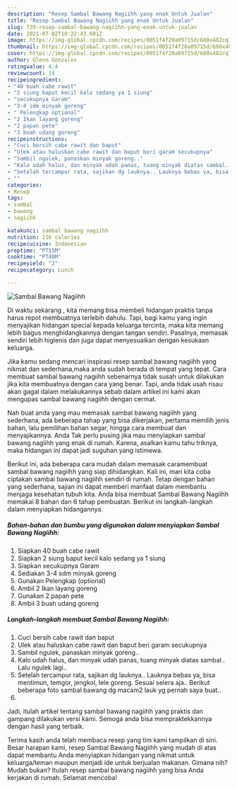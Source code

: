```yaml
---
description: "Resep Sambal Bawang Nagiihh yang enak Untuk Jualan"
title: "Resep Sambal Bawang Nagiihh yang enak Untuk Jualan"
slug: 739-resep-sambal-bawang-nagiihh-yang-enak-untuk-jualan
date: 2021-07-02T10:22:43.601Z
image: https://img-global.cpcdn.com/recipes/0051f4f20a09715d/680x482cq70/sambal-bawang-nagiihh-foto-resep-utama.jpg
thumbnail: https://img-global.cpcdn.com/recipes/0051f4f20a09715d/680x482cq70/sambal-bawang-nagiihh-foto-resep-utama.jpg
cover: https://img-global.cpcdn.com/recipes/0051f4f20a09715d/680x482cq70/sambal-bawang-nagiihh-foto-resep-utama.jpg
author: Glenn Gonzales
ratingvalue: 4.4
reviewcount: 14
recipeingredient:
- "40 buah cabe rawit"
- "2 siung baput kecil kalo sedang ya 1 siung"
- "secukupnya Garam"
- "3-4 sdm minyak goreng"
- " Pelengkap optional"
- "2 Ikan layang goreng"
- "2 papan pete"
- "3 buah udang goreng"
recipeinstructions:
- "Cuci bersih cabe rawit dan baput"
- "Ulek atau haluskan cabe rawit dan baput beri garam secukupnya"
- "Sambil ngulek, panaskan minyak goreng.."
- "Kalo udah halus, dan minyak udah panas, tuang minyak diatas sambal.. Lalu ngulek lagi.."
- "Setelah tercampur rata, sajikan dg lauknya.. Lauknya bebas ya, bisa mentimun, temgor, jengkol, lele goreng. Sesuai selera aja.. Berikut beberapa foto sambal bawang dg macam2 lauk yg pernah saya buat.."
- ""
categories:
- Resep
tags:
- sambal
- bawang
- nagiihh

katakunci: sambal bawang nagiihh 
nutrition: 216 calories
recipecuisine: Indonesian
preptime: "PT15M"
cooktime: "PT40M"
recipeyield: "2"
recipecategory: Lunch

---
```



![Sambal Bawang Nagiihh](https://img-global.cpcdn.com/recipes/0051f4f20a09715d/680x482cq70/sambal-bawang-nagiihh-foto-resep-utama.jpg)

Di waktu  sekarang , kita memang bisa membeli hidangan praktis tanpa harus repot membuatnya terlebih dahulu. Tapi, bagi kamu yang ingin menyajikan hidangan special kepada keluarga tercinta, maka kita memang lebih bagus menghidangkannya dengan tangan sendiri. Pasalnya, memasak sendiri lebih higienis dan juga dapat menyesuaikan dengan kesukaan keluarga.

Jika kamu sedang mencari inspirasi resep sambal bawang nagiihh yang nikmat dan sederhana,maka anda sudah berada di tempat yang tepat. Cara membuat sambal bawang nagiihh  sebenarnya tidak susah untuk dilakukan jika kita membuatnya dengan cara yang benar. Tapi, anda tidak usah risau akan gagal dalam melakukannya 
sebab dalam artikel ini kami akan mengupas sambal bawang nagiihh dengan cermat.  



Nah buat anda yang mau memasak sambal bawang nagiihh yang sederhana, ada beberapa tahap yang bisa dikerjakan, pertama memilih jenis bahan, lalu pemilihan bahan segar, hingga cara membuat dan menyajikannya. Anda Tak perlu pusing jika mau menyiapkan sambal bawang nagiihh yang enak di rumah. Karena, asalkan kamu  tahu triknya, maka hidangan ini dapat jadi suguhan yang istimewa.

Berikut ini, ada beberapa cara mudah dalam memasak caramembuat sambal bawang nagiihh yang siap dihidangkan. Kali ini, mari kita coba ciptakan sambal bawang nagiihh sendiri di rumah. Tetap dengan bahan yang sederhana, sajian ini dapat memberi manfaat dalam membantu menjaga kesehatan tubuh kita. Anda bisa membuat Sambal Bawang Nagiihh memakai 8 bahan dan 6 tahap pembuatan. Berikut ini langkah-langkah dalam menyiapkan hidangannya.

<!--inarticleads1-->

##### Bahan-bahan dan bumbu yang digunakan dalam menyiapkan Sambal Bawang Nagiihh:

1. Siapkan 40 buah cabe rawit
1. Siapkan 2 siung baput kecil kalo sedang ya 1 siung
1. Siapkan secukupnya Garam
1. Sediakan 3-4 sdm minyak goreng
1. Gunakan  Pelengkap (optional)
1. Ambil 2 Ikan layang goreng
1. Gunakan 2 papan pete
1. Ambil 3 buah udang goreng




<!--inarticleads2-->

##### Langkah-langkah membuat Sambal Bawang Nagiihh:

1. Cuci bersih cabe rawit dan baput
1. Ulek atau haluskan cabe rawit dan baput beri garam secukupnya
1. Sambil ngulek, panaskan minyak goreng..
1. Kalo udah halus, dan minyak udah panas, tuang minyak diatas sambal.. Lalu ngulek lagi..
1. Setelah tercampur rata, sajikan dg lauknya.. Lauknya bebas ya, bisa mentimun, temgor, jengkol, lele goreng. Sesuai selera aja.. Berikut beberapa foto sambal bawang dg macam2 lauk yg pernah saya buat..
1. 




Jadi, itulah artikel tentang  sambal bawang nagiihh  yang praktis dan gampang dilakukan versi kami. Semoga anda bisa mempraktekkannya dengan hasil yang terbaik. 

Terima kasih anda telah membaca resep yang tim kami tampilkan di sini. Besar harapan kami, resep  Sambal Bawang Nagiihh yang mudah di atas dapat membantu Anda menyiapkan hidangan yang nikmat untuk keluarga/teman maupun menjadi ide untuk berjualan makanan. Gimana nih? Mudah bukan? Itulah resep sambal bawang nagiihh yang bisa Anda kerjakan di rumah. Selamat mencoba!


